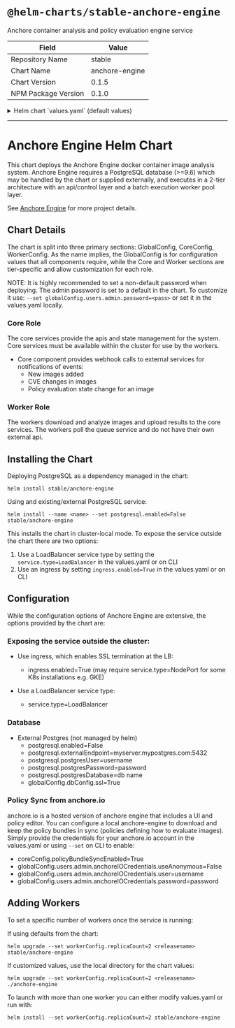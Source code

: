 # `@helm-charts/stable-anchore-engine`

Anchore container analysis and policy evaluation engine service

| Field               | Value          |
| ------------------- | -------------- |
| Repository Name     | stable         |
| Chart Name          | anchore-engine |
| Chart Version       | 0.1.5          |
| NPM Package Version | 0.1.0          |

<details>

<summary>Helm chart `values.yaml` (default values)</summary>

```yaml
# Default values for anchore_engine chart.

# The configuration for the API service, which must be reachable inside the cluster by other workers and users
service:
  type: ClusterIP
  ports:
    api: 8228
    queue: 8083
    catalog: 8082
    policy: 8087
    k8sImagePolicyWebhook: 8338

image:
  # Can use 'latest' but not recommended
  tag: docker.io/anchore/anchore-engine:v0.1.9
  # pullPolicy: IfNotPresent

# Used to create Ingress record (should used with service.type: ClusterIP or NodePort depending on platform)
ingress:
  enabled: false
  annotations:
    # kubernetes.io/ingress.allow-http: False
    # kubernetes.io/ingress.class: nginx
    # kubernetes.io/tls-acme: true

  # Secrets must be manually created in the namespace.
  tls:
  # - secretName: tlstestsecret

# Dependency on Postgresql, configure here
postgresql:
  enabled: true
  postgresUser: anchoreengine
  postgresPassword: anchore-postgres,123
  postgresDatabase: anchore

  # Use this config if you set enabled=False and want to specify an external (already existing) postres deployment for use.
  # Set this to the host and port. eg. mypostgres.myserver.io:5432
  externalEndpoint: Null

# Global configuration shared by both core and worker
globalConfig:
  # Set where default configs are placed at startup. This must be a writable location for the pod.
  configDir: /anchore_service_config

  dbConfig:
    timeout: 120
    # Use ssl, but the default postgresql config in helm's stable repo does not support ssl on server side, so this should be set for external dbs only for the time being
    ssl: false
    connectionPoolSize: 30
    connectionPoolMaxOverflow: 100

  # Cleanup local images used during analysis, defaults to True. If set to false, images will remain on workers after analysis.
  cleanupImages: true

  # If True, if a user adds an ECR registry with username = awsauto then the system will look for an instance profile to use for auth against the registry
  allowECRUseIAMRole: false

  # User configuration. Add more users here if needed.
  users:
    admin:
      password: foobar
      email: admin@myemail.com
      policyBundleSyncEnabled: false

      # Credentials for https://anchore.io Cloud service if you have them. Can be used to automatically sync policy bundles.
      anchoreIOCredentials:
        # If use_anonymous = False, the specific credentials are used for the feed sync and bundle sync features otherwise disregarded.
        useAnonymous: true
        user: someuser
        password: somepassword

  internalServicesSslEnabled: false
  internalServicesSslVerifyCerts: false

  # Intervals to run specific events on (seconds)
  cycleTimers:
    # Interval to check for an update to a tag
    image_watcher: 3600
    # Interval to re-run a policy eval on a tag
    policy_eval: 3600
    # Interval to run a feed sync to get latest cve data
    feed_sync: 14400
    # Interval workers check the queue
    analyzer_queue: 1
    # Interval notifications will be processed for state changes
    notifications: 30
    # Intervals service state updates are polled
    service_watcher: 15
    # Interval for policy bundle sync from anchore.io if enabled
    policy_bundle_sync: 300

# Configuration for the core engine service that serves the API
# The core service handles the user facing APIs and coordination of workers as well as storage interfaces for data
coreConfig:
  # For the moment, the replica count should stay at 1. That restriction should change soon.
  replicaCount: 1
  hostId: 'anchore-engine-core-host'
  logLevel: INFO
  policyBundleSyncEnabled: false

  ssl:
    # To use certs for TLS directly from the services, create a secret with keys that match the values fo certSecretKey and certSecretCert
    certSecret: null
    certSecretKeyName: 'tls.key'
    certSecretCertName: 'tls.crt'
    certDir: '/certs'

  # Configure webhook outputs here. The service provides these webhooks for notifying external systems of updates
  webhooks:
    enabled: 'True'
    config:
      # User and password to be set (using HTTP basic auth) on all webhook calls if necessary
      user: null
      password: null
      ssl_verify: true

      # Endpoint for general notification delivery. These events are image/tag updates etc. This is globally configured
      # and updates for all users are sent to the same host but with a different path for each user.
      general:
        {}
        # url: "http://somehost:9090/<notification_type>/<userId>"
      # Endpoint and credentials for policy evaluation delivery
      policy_eval:
        {}
        # url: "http://somehost:9090/policy_eval/<userId>"
        # user: null
        # password: null
      # Endpoint for fatal system errors to be delivery
      error_event:
        {}
        # url: 'http://somehost:9090/error_event/'

  # resources:
  #  limits:
  #    cpu: 100m
  #    memory: 6Gi
  #  requests:
  #    cpu: 100m
  #    memory: 4Gi

  ## Node labels for pod assignment
  ## Ref: https://kubernetes.io/docs/user-guide/node-selection/
  ##
  nodeSelector: {}

  tolerations: []

  affinity: {}

# Configuration for the worker pods that perform image analysis
# There may be many of these workers but best practice is to not have more than one per node since analysis
# is very IO intensive. Use of affinity/anti-affinity rules for scheduling the workers is future work.
workerConfig:
  replicaCount: 1
  logLevel: INFO

  # Analyzer driver determines how the worker performs download and extraction of images
  #
  # "nodocker" does not require docker and pulls content directly from the registry and assembles it directly. This has the side-effect
  #    of not handling images with V1 manifests as cleanly due to missing metadata in those manifests.
  #
  # "localanchore" requires the docker socket mounted into the worker container and uses docker itself to pull and extract the image into the container.
  #    this is the legacy mode.
  analyzerMode: nodocker

  # The cycle timer is the interval between checks to the work queue for new jobs
  cycleTimerSeconds: 1

  # Controls the concurrency of the worker itself. Can be configured to process more than one task at a time, but it IO bound, so may not
  # necessarily be faster depending on hardware. Should test and balance this value vs. number of workers for your deployment cluster performance.
  concurrentTasksPerWorker: 1

  # The analysisVolume controls the mounting of an external volume for scratch space for image analysis. Generally speaking
  # you need to provision 3x the size of the largest image (uncompressed) that you want to analyze for this space.
  analysisScratchVolume:
    mountPath: /tmp
    details:
      emptyDir: {}

  # Configuration for ssl used for internal node communications between components
  ssl:
    certDir: '/certs'
    certSecret: null
    certSecretKeyName: 'tls.key'
    certSecretCertName: 'tls.crt'

  # resources:
  #  limits:
  #    cpu: 100m
  #    memory: 3Gi
  #  requests:
  #    cpu: 100m
  #    memory: 2Gi

  ## Node labels for pod assignment
  ## Ref: https://kubernetes.io/docs/user-guide/node-selection/
  ##
  nodeSelector: {}

  tolerations: []

  affinity: {}
```

</details>

---

# Anchore Engine Helm Chart

This chart deploys the Anchore Engine docker container image analysis system. Anchore Engine
requires a PostgreSQL database (>=9.6) which may be handled by the chart or supplied externally,
and executes in a 2-tier architecture with an api/control layer and a batch execution worker pool layer.

See [Anchore Engine](https://github.com/anchore/anchore-engine) for more project details.

## Chart Details

The chart is split into three primary sections: GlobalConfig, CoreConfig, WorkerConfig. As the name implies,
the GlobalConfig is for configuration values that all components require, while the Core and Worker sections are
tier-specific and allow customization for each role.

NOTE: It is highly recommended to set a non-default password when deploying. The admin password is set to a default in the chart. To customize it use:
`--set globalConfig.users.admin.password=<pass>` or set it in the values.yaml locally.

### Core Role

The core services provide the apis and state management for the system. Core services must be available within the cluster
for use by the workers.

- Core component provides webhook calls to external services for notifications of events:
  - New images added
  - CVE changes in images
  - Policy evaluation state change for an image

### Worker Role

The workers download and analyze images and upload results to the core services. The workers poll the queue service and
do not have their own external api.

## Installing the Chart

Deploying PostgreSQL as a dependency managed in the chart:

`helm install stable/anchore-engine`

Using and existing/external PostgreSQL service:

`helm install --name <name> --set postgresql.enabled=False stable/anchore-engine`

This installs the chart in cluster-local mode. To expose the service outside the chart there are two options:

1. Use a LoadBalancer service type by setting the `service.type=LoadBalancer` in the values.yaml or on CLI
2. Use an ingress by setting `ingress.enabled=True` in the values.yaml or on CLI

## Configuration

While the configuration options of Anchore Engine are extensive, the options provided by the chart are:

### Exposing the service outside the cluster:

- Use ingress, which enables SSL termination at the LB:

  - ingress.enabled=True (may require service.type=NodePort for some K8s installations e.g. GKE)

- Use a LoadBalancer service type:
  - service.type=LoadBalancer

### Database

- External Postgres (not managed by helm)
  - postgresql.enabled=False
  - postgresql.externalEndpoint=myserver.mypostgres.com:5432
  - postgresql.postgresUser=username
  - postgresql.postgresPassword=password
  - postgresql.postgresDatabase=db name
  - globalConfig.dbConfig.ssl=True

### Policy Sync from anchore.io

anchore.io is a hosted version of anchore engine that includes a UI and policy editor. You can configure a local anchore-engine
to download and keep the policy bundles in sync (policies defining how to evaluate images).
Simply provide the credentials for your anchore.io account in the values.yaml or using `--set` on CLI to enable:

- coreConfig.policyBundleSyncEnabled=True
- globalConfig.users.admin.anchoreIOCredentials.useAnonymous=False
- globalConfig.users.admin.anchoreIOCredentials.user=username
- globalConfig.users.admin.anchoreIOCredentials.password=password

## Adding Workers

To set a specific number of workers once the service is running:

If using defaults from the chart:

`helm upgrade --set workerConfig.replicaCount=2 <releasename> stable/anchore-engine`

If customized values, use the local directory for the chart values:

`helm upgrade --set workerConfig.replicaCount=2 <releasename> ./anchore-engine`

To launch with more than one worker you can either modify values.yaml or run with:

`helm install --set workerConfig.replicaCount=2 stable/anchore-engine`
